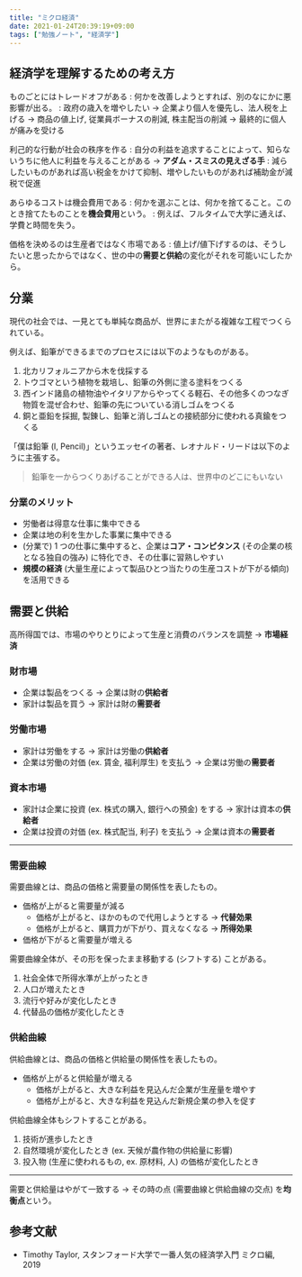 ```yaml
---
title: "ミクロ経済"
date: 2021-01-24T20:39:19+09:00
tags: ["勉強ノート", "経済学"]
---
```


## 経済学を理解するための考え方

ものごとにはトレードオフがある
: 何かを改善しようとすれば、別のなにかに悪影響が出る。
: 政府の歳入を増やしたい → 企業より個人を優先し、法人税を上げる → 商品の値上げ, 従業員ボーナスの削減, 株主配当の削減 → 最終的に個人が痛みを受ける

利己的な行動が社会の秩序を作る
: 自分の利益を追求することによって、知らないうちに他人に利益を与えることがある → **アダム・スミスの見えざる手**
: 減らしたいものがあれば高い税金をかけて抑制、増やしたいものがあれば補助金が減税で促進

あらゆるコストは機会費用である
: 何かを選ぶことは、何かを捨てること。このとき捨てたものことを**機会費用**という。
: 例えば、フルタイムで大学に通えば、学費と時間を失う。

価格を決めるのは生産者ではなく市場である
: 値上げ/値下げするのは、そうしたいと思ったからではなく、世の中の**需要と供給**の変化がそれを可能いにしたから。

## 分業

現代の社会では、一見とても単純な商品が、世界にまたがる複雑な工程でつくられている。

例えば、鉛筆ができるまでのプロセスには以下のようなものがある。

1. 北カリフォルニアから木を伐採する
1. トウゴマという植物を栽培し、鉛筆の外側に塗る塗料をつくる
1. 西インド諸島の植物油やイタリアからやってくる軽石、その他多くのつなぎ物質を混ぜ合わせ、鉛筆の先についている消しゴムをつくる
1. 銅と亜鉛を採掘, 製錬し、鉛筆と消しゴムとの接続部分に使われる真鍮をつくる

「僕は鉛筆 (I, Pencil)」というエッセイの著者、レオナルド・リードは以下のように主張する。

> 鉛筆を一からつくりあげることができる人は、世界中のどこにもいない

### 分業のメリット

- 労働者は得意な仕事に集中できる
- 企業は地の利を生かした事業に集中できる
- (分業で) 1 つの仕事に集中すると、企業は**コア・コンピタンス** (その企業の核となる独自の強み) に特化でき、その仕事に習熟しやすい
- **規模の経済** (大量生産によって製品ひとつ当たりの生産コストが下がる傾向) を活用できる

## 需要と供給

高所得国では、市場のやりとりによって生産と消費のバランスを調整 → **市場経済**

### 財市場

- 企業は製品をつくる → 企業は財の**供給者**
- 家計は製品を買う → 家計は財の**需要者**

### 労働市場

- 家計は労働をする → 家計は労働の**供給者**
- 企業は労働の対価 (ex. 賃金, 福利厚生) を支払う → 企業は労働の**需要者**

### 資本市場

- 家計は企業に投資 (ex. 株式の購入, 銀行への預金) をする → 家計は資本の**供給者**
- 企業は投資の対価 (ex. 株式配当, 利子) を支払う → 企業は資本の**需要者**

---

### 需要曲線

需要曲線とは、商品の価格と需要量の関係性を表したもの。

- 価格が上がると需要量が減る
  - 価格が上がると、ほかのもので代用しようとする → **代替効果**
  - 価格が上がると、購買力が下がり、買えなくなる → **所得効果**
- 価格が下がると需要量が増える

需要曲線全体が、その形を保ったまま移動する (シフトする) ことがある。

1. 社会全体で所得水準が上がったとき
1. 人口が増えたとき
1. 流行や好みが変化したとき
1. 代替品の価格が変化したとき

### 供給曲線

供給曲線とは、商品の価格と供給量の関係性を表したもの。

- 価格が上がると供給量が増える
  - 価格が上がると、大きな利益を見込んだ企業が生産量を増やす
  - 価格が上がると、大きな利益を見込んだ新規企業の参入を促す

供給曲線全体もシフトすることがある。

1. 技術が進歩したとき
1. 自然環境が変化したとき (ex. 天候が農作物の供給量に影響)
1. 投入物 (生産に使われるもの, ex. 原材料, 人) の価格が変化したとき

---

需要と供給量はやがて一致する → その時の点 (需要曲線と供給曲線の交点) を**均衡点**という。

## 参考文献

- Timothy Taylor, スタンフォード大学で一番人気の経済学入門 ミクロ編, 2019
